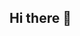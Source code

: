## Hi there 👋

<!--
**LarissaMonOli/LarissaMonOli** is a ✨ _special_ ✨ repository because its `README.md` (this file) appears on your GitHub profile.

Aqui estão algumas ideias para você começar:

- 🔭 Atualmente estou estudando no colégio Morelli
- 📫 Como entrar em contato comigo: @lariiiiwx
- 😄 Pronomes: ela/dela
- ⚡ Curiosidade estou no primeiro ano do ensino médio e amo sushi🍣
- 📍 Curitiba-PR

![](https://media.tenor.com/SG2Y2dkZvqoAAAAM/ori.gi)


